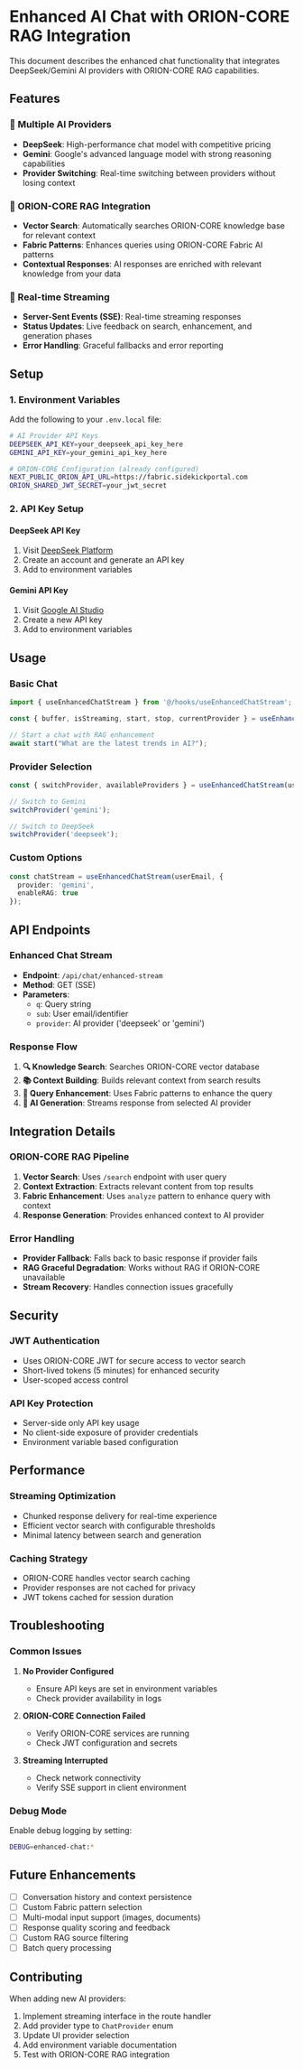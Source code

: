# Enhanced AI Chat with ORION-CORE RAG Integration

This document describes the enhanced chat functionality that integrates DeepSeek/Gemini AI providers with ORION-CORE RAG capabilities.

## Features

### 🤖 Multiple AI Providers
- **DeepSeek**: High-performance chat model with competitive pricing
- **Gemini**: Google's advanced language model with strong reasoning capabilities
- **Provider Switching**: Real-time switching between providers without losing context

### 🧠 ORION-CORE RAG Integration
- **Vector Search**: Automatically searches ORION-CORE knowledge base for relevant context
- **Fabric Patterns**: Enhances queries using ORION-CORE Fabric AI patterns
- **Contextual Responses**: AI responses are enriched with relevant knowledge from your data

### 🔄 Real-time Streaming
- **Server-Sent Events (SSE)**: Real-time streaming responses
- **Status Updates**: Live feedback on search, enhancement, and generation phases
- **Error Handling**: Graceful fallbacks and error reporting

## Setup

### 1. Environment Variables

Add the following to your `.env.local` file:

```bash
# AI Provider API Keys
DEEPSEEK_API_KEY=your_deepseek_api_key_here
GEMINI_API_KEY=your_gemini_api_key_here

# ORION-CORE Configuration (already configured)
NEXT_PUBLIC_ORION_API_URL=https://fabric.sidekickportal.com
ORION_SHARED_JWT_SECRET=your_jwt_secret
```

### 2. API Key Setup

#### DeepSeek API Key
1. Visit [DeepSeek Platform](https://platform.deepseek.com/)
2. Create an account and generate an API key
3. Add to environment variables

#### Gemini API Key
1. Visit [Google AI Studio](https://makersuite.google.com/app/apikey)
2. Create a new API key
3. Add to environment variables

## Usage

### Basic Chat
```typescript
import { useEnhancedChatStream } from '@/hooks/useEnhancedChatStream';

const { buffer, isStreaming, start, stop, currentProvider } = useEnhancedChatStream(userEmail);

// Start a chat with RAG enhancement
await start("What are the latest trends in AI?");
```

### Provider Selection
```typescript
const { switchProvider, availableProviders } = useEnhancedChatStream(userEmail);

// Switch to Gemini
switchProvider('gemini');

// Switch to DeepSeek
switchProvider('deepseek');
```

### Custom Options
```typescript
const chatStream = useEnhancedChatStream(userEmail, {
  provider: 'gemini',
  enableRAG: true
});
```

## API Endpoints

### Enhanced Chat Stream
- **Endpoint**: `/api/chat/enhanced-stream`
- **Method**: GET (SSE)
- **Parameters**:
  - `q`: Query string
  - `sub`: User email/identifier
  - `provider`: AI provider ('deepseek' or 'gemini')

### Response Flow
1. **🔍 Knowledge Search**: Searches ORION-CORE vector database
2. **📚 Context Building**: Builds relevant context from search results
3. **🤖 Query Enhancement**: Uses Fabric patterns to enhance the query
4. **💬 AI Generation**: Streams response from selected AI provider

## Integration Details

### ORION-CORE RAG Pipeline
1. **Vector Search**: Uses `/search` endpoint with user query
2. **Context Extraction**: Extracts relevant content from top results
3. **Fabric Enhancement**: Uses `analyze` pattern to enhance query with context
4. **Response Generation**: Provides enhanced context to AI provider

### Error Handling
- **Provider Fallback**: Falls back to basic response if provider fails
- **RAG Graceful Degradation**: Works without RAG if ORION-CORE unavailable
- **Stream Recovery**: Handles connection issues gracefully

## Security

### JWT Authentication
- Uses ORION-CORE JWT for secure access to vector search
- Short-lived tokens (5 minutes) for enhanced security
- User-scoped access control

### API Key Protection
- Server-side only API key usage
- No client-side exposure of provider credentials
- Environment variable based configuration

## Performance

### Streaming Optimization
- Chunked response delivery for real-time experience
- Efficient vector search with configurable thresholds
- Minimal latency between search and generation

### Caching Strategy
- ORION-CORE handles vector search caching
- Provider responses are not cached for privacy
- JWT tokens cached for session duration

## Troubleshooting

### Common Issues

1. **No Provider Configured**
   - Ensure API keys are set in environment variables
   - Check provider availability in logs

2. **ORION-CORE Connection Failed**
   - Verify ORION-CORE services are running
   - Check JWT configuration and secrets

3. **Streaming Interrupted**
   - Check network connectivity
   - Verify SSE support in client environment

### Debug Mode
Enable debug logging by setting:
```bash
DEBUG=enhanced-chat:*
```

## Future Enhancements

- [ ] Conversation history and context persistence
- [ ] Custom Fabric pattern selection
- [ ] Multi-modal input support (images, documents)
- [ ] Response quality scoring and feedback
- [ ] Custom RAG source filtering
- [ ] Batch query processing

## Contributing

When adding new AI providers:
1. Implement streaming interface in the route handler
2. Add provider type to `ChatProvider` enum
3. Update UI provider selection
4. Add environment variable documentation
5. Test with ORION-CORE RAG integration
